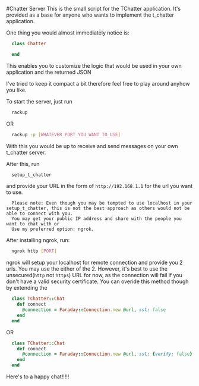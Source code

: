 #Chatter Server
This is the small script for the TChatter application.
It's provided as a base for anyone who wants to implement the t_chatter application.

One thing you would almost immediately notice is:

```ruby
  class Chatter

  end
```

This enables you to customize the logic that would be used in your own application and the returned JSON

I've tried to keep it compact a bit therefore feel free to play around anyhow you like.

To start the server, just run

```bash
  rackup
```

OR

```bash
  rackup -p [WHATEVER_PORT_YOU_WANT_TO_USE]
```

With this you would be up to receive and send messages on your own t_chatter server.

After this, run

```bash
  setup_t_chatter
```

and provide your URL in the form of `http://192.168.1.1` for the url you want to use.

```
  Please note: Even though you may be tempted to use localhost in your setup_t_chatter, this is not the best approach as others would not be able to connect with you.
  You may get your public IP address and share with the people you want to chat with or
  Use my preferred option: ngrok.
```
  After installing ngrok, run:

```bash
  ngrok http [PORT]
```

ngrok will setup your localhost for remote connection and provide you 2 urls.
You may use the either of the 2. However, it's best to use the unsecured(`http` not `https`) URL for now, as the connection will fail if you don't have a valid security certificate.
You can overide this method though by extending the

```ruby
  class TChatter::Chat
    def connect
      @connection = Faraday::Connection.new @url, ssl: false
    end
  end
```

OR

```ruby
  class TChatter::Chat
    def connect
      @connection = Faraday::Connection.new @url, ssl: {verify: false}
    end
  end
```

Here's to a happy chat!!!!!
